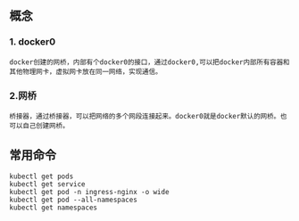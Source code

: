 ## 概念
### 1. docker0
	docker创建的网桥，内部有个docker0的接口，通过docker0,可以把docker内部所有容器和
	其他物理网卡，虚拟网卡放在同一网络，实现通信。
### 2.网桥
	桥接器，通过桥接器，可以把网络的多个网段连接起来。docker0就是docker默认的网桥。也可以自己创建网桥。

## 常用命令
	kubectl get pods
	kubectl get service
	kubectl get pod -n ingress-nginx -o wide
	kubectl get pod --all-namespaces
	kubectl get namespaces